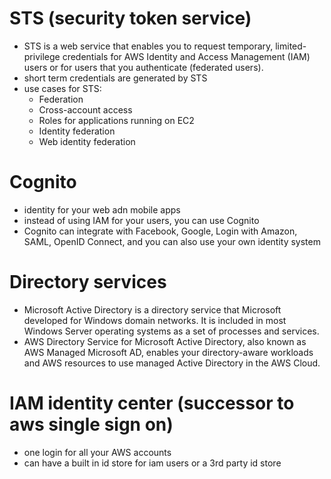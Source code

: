 # STS (security token service)
- STS is a web service that enables you to request temporary, limited-privilege credentials for AWS Identity and Access Management (IAM) users or for users that you authenticate (federated users).
- short term credentials are generated by STS
- use cases for STS:
  - Federation
  - Cross-account access
  - Roles for applications running on EC2
  - Identity federation
  - Web identity federation
# Cognito
- identity for your web adn mobile apps 
- instead of using IAM for your users, you can use Cognito
- Cognito can integrate with Facebook, Google, Login with Amazon, SAML, OpenID Connect, and you can also use your own identity system
# Directory services 
- Microsoft Active Directory is a directory service that Microsoft developed for Windows domain networks. It is included in most Windows Server operating systems as a set of processes and services.
- AWS Directory Service for Microsoft Active Directory, also known as AWS Managed Microsoft AD, enables your directory-aware workloads and AWS resources to use managed Active Directory in the AWS Cloud.
# IAM identity center (successor to aws single sign on)
- one login for all your AWS accounts
- can have a built in id store for iam users or a 3rd party id store
